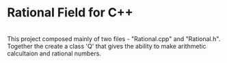 # Rational Field for C++
<br/>
This project composed mainly of two files - "Rational.cpp" and "Rational.h".
Together the create a class 'Q' that gives the ability to make arithmetic calcultaion and rational numbers.
